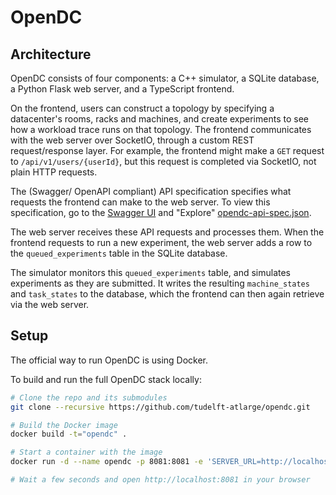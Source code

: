 # OpenDC

## Architecture

OpenDC consists of four components: a C++ simulator, a SQLite database, a Python Flask web server, and a TypeScript frontend.

On the frontend, users can construct a topology by specifying a datacenter's rooms, racks and machines, and create experiments to see how a workload trace runs on that topology. The frontend communicates with the web server over SocketIO, through a custom REST request/response layer. For example, the frontend might make a `GET` request to `/api/v1/users/{userId}`, but this request is completed via SocketIO, not plain HTTP requests.

The (Swagger/ OpenAPI compliant) API specification specifies what requests the frontend can make to the web server. To view this specification, go to the [Swagger UI](http://petstore.swagger.io/) and "Explore" [opendc-api-spec.json](https://raw.githubusercontent.com/tudelft-atlarge/opendc/master/opendc-api-spec.json).

The web server receives these API requests and processes them. When the frontend requests to run a new experiment, the web server adds a row to the `queued_experiments` table in the SQLite database.

The simulator monitors this `queued_experiments` table, and simulates experiments as they are submitted. It writes the resulting `machine_states` and `task_states` to the database, which the frontend can then again retrieve via the web server.

## Setup

The official way to run OpenDC is using Docker.

To build and run the full OpenDC stack locally:

```bash
# Clone the repo and its submodules
git clone --recursive https://github.com/tudelft-atlarge/opendc.git

# Build the Docker image
docker build -t="opendc" .

# Start a container with the image
docker run -d --name opendc -p 8081:8081 -e 'SERVER_URL=http://localhost:8081' -e 'OAUTH_CLIENT_ID=your-google-oauth-client-id' -e 'OAUTH_CLIENT_SECRET=your-google-oauth-secret' opendc

# Wait a few seconds and open http://localhost:8081 in your browser
```


